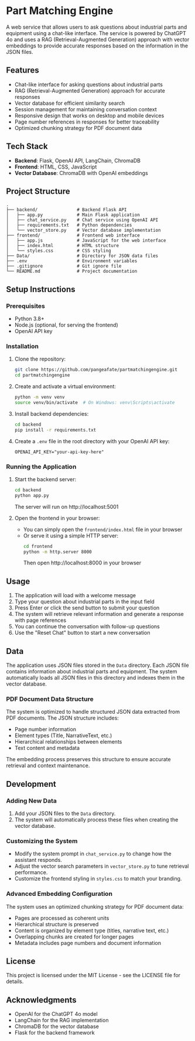 # Part Matching Engine

A web service that allows users to ask questions about industrial parts and equipment using a chat-like interface. The service is powered by ChatGPT 4o and uses a RAG (Retrieval-Augmented Generation) approach with vector embeddings to provide accurate responses based on the information in the JSON files.

## Features

- Chat-like interface for asking questions about industrial parts
- RAG (Retrieval-Augmented Generation) approach for accurate responses
- Vector database for efficient similarity search
- Session management for maintaining conversation context
- Responsive design that works on desktop and mobile devices
- Page number references in responses for better traceability
- Optimized chunking strategy for PDF document data

## Tech Stack

- **Backend**: Flask, OpenAI API, LangChain, ChromaDB
- **Frontend**: HTML, CSS, JavaScript
- **Vector Database**: ChromaDB with OpenAI embeddings

## Project Structure

```
.
├── backend/               # Backend Flask API
│   ├── app.py             # Main Flask application
│   ├── chat_service.py    # Chat service using OpenAI API
│   ├── requirements.txt   # Python dependencies
│   └── vector_store.py    # Vector database implementation
├── frontend/              # Frontend web interface
│   ├── app.js             # JavaScript for the web interface
│   ├── index.html         # HTML structure
│   └── styles.css         # CSS styling
├── Data/                  # Directory for JSON data files
├── .env                   # Environment variables
├── .gitignore             # Git ignore file
└── README.md              # Project documentation
```

## Setup Instructions

### Prerequisites

- Python 3.8+
- Node.js (optional, for serving the frontend)
- OpenAI API key

### Installation

1. Clone the repository:
   ```bash
   git clone https://github.com/pangeafate/partmatchingengine.git
   cd partmatchingengine
   ```

2. Create and activate a virtual environment:
   ```bash
   python -m venv venv
   source venv/bin/activate  # On Windows: venv\Scripts\activate
   ```

3. Install backend dependencies:
   ```bash
   cd backend
   pip install -r requirements.txt
   ```

4. Create a `.env` file in the root directory with your OpenAI API key:
   ```
   OPENAI_API_KEY="your-api-key-here"
   ```

### Running the Application

1. Start the backend server:
   ```bash
   cd backend
   python app.py
   ```
   The server will run on http://localhost:5001

2. Open the frontend in your browser:
   - You can simply open the `frontend/index.html` file in your browser
   - Or serve it using a simple HTTP server:
     ```bash
     cd frontend
     python -m http.server 8000
     ```
     Then open http://localhost:8000 in your browser

## Usage

1. The application will load with a welcome message
2. Type your question about industrial parts in the input field
3. Press Enter or click the send button to submit your question
4. The system will retrieve relevant information and generate a response with page references
5. You can continue the conversation with follow-up questions
6. Use the "Reset Chat" button to start a new conversation

## Data

The application uses JSON files stored in the `Data` directory. Each JSON file contains information about industrial parts and equipment. The system automatically loads all JSON files in this directory and indexes them in the vector database.

### PDF Document Data Structure

The system is optimized to handle structured JSON data extracted from PDF documents. The JSON structure includes:
- Page number information
- Element types (Title, NarrativeText, etc.)
- Hierarchical relationships between elements
- Text content and metadata

The embedding process preserves this structure to ensure accurate retrieval and context maintenance.

## Development

### Adding New Data

1. Add your JSON files to the `Data` directory.
2. The system will automatically process these files when creating the vector database.

### Customizing the System

- Modify the system prompt in `chat_service.py` to change how the assistant responds.
- Adjust the vector search parameters in `vector_store.py` to tune retrieval performance.
- Customize the frontend styling in `styles.css` to match your branding.

### Advanced Embedding Configuration

The system uses an optimized chunking strategy for PDF document data:
- Pages are processed as coherent units
- Hierarchical structure is preserved
- Content is organized by element type (titles, narrative text, etc.)
- Overlapping chunks are created for longer pages
- Metadata includes page numbers and document information

## License

This project is licensed under the MIT License - see the LICENSE file for details.

## Acknowledgments

- OpenAI for the ChatGPT 4o model
- LangChain for the RAG implementation
- ChromaDB for the vector database
- Flask for the backend framework
